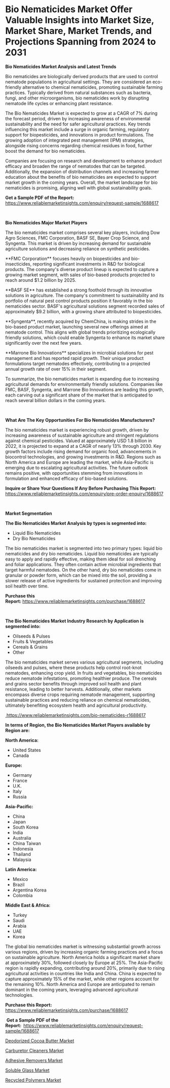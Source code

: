 <p><h1>Bio Nematicides Market Offer Valuable Insights into Market Size, Market Share, Market Trends, and Projections Spanning from 2024 to 2031</h1></p><p><strong>Bio Nematicides Market Analysis and Latest Trends</strong></p>
<p><p>Bio nematicides are biologically derived products that are used to control nematode populations in agricultural settings. They are considered an eco-friendly alternative to chemical nematicides, promoting sustainable farming practices. Typically derived from natural substances such as bacteria, fungi, and other microorganisms, bio nematicides work by disrupting nematode life cycles or enhancing plant resistance. </p><p>The Bio Nematicides Market is expected to grow at a CAGR of 7% during the forecast period, driven by increasing awareness of environmental sustainability and the need for safer agricultural practices. Key trends influencing this market include a surge in organic farming, regulatory support for biopesticides, and innovations in product formulations. The growing adoption of integrated pest management (IPM) strategies, alongside rising concerns regarding chemical residues in food, further boost the demand for bio nematicides. </p><p>Companies are focusing on research and development to enhance product efficacy and broaden the range of nematodes that can be targeted. Additionally, the expansion of distribution channels and increasing farmer education about the benefits of bio nematicides are expected to support market growth in the coming years. Overall, the market landscape for bio nematicides is promising, aligning well with global sustainability goals.</p></p>
<p><strong>Get a Sample PDF of the Report:&nbsp;</strong> <a href="https://www.reliablemarketinsights.com/enquiry/request-sample/1688617?utm_campaign=1570&utm_medium=2&utm_source=Github&utm_content=ia&utm_term=17102024&utm_id=bio-nematicides">https://www.reliablemarketinsights.com/enquiry/request-sample/1688617</a></p>
<p>&nbsp;</p>
<p><strong>Bio Nematicides Major Market Players</strong></p>
<p><p>The bio nematicides market comprises several key players, including Dow Agro Sciences, FMC Corporation, BASF SE, Bayer Crop Science, and Syngenta. This market is driven by increasing demand for sustainable agriculture solutions and decreasing reliance on synthetic pesticides. </p><p>**FMC Corporation** focuses heavily on biopesticides and bio-insecticides, reporting significant investments in R&D for biological products. The company's diverse product lineup is expected to capture a growing market segment, with sales of bio-based products projected to reach around $1.2 billion by 2025.</p><p>**BASF SE** has established a strong foothold through its innovative solutions in agriculture. The company's commitment to sustainability and its portfolio of natural pest control products position it favorably in the bio nematicides sector. BASF's agricultural solutions segment recorded sales of approximately $9.2 billion, with a growing share attributed to biopesticides.</p><p>**Syngenta**, recently acquired by ChemChina, is making strides in the bio-based product market, launching several new offerings aimed at nematode control. This aligns with global trends prioritizing ecologically friendly solutions, which could enable Syngenta to enhance its market share significantly over the next few years.</p><p>**Marrone Bio Innovations** specializes in microbial solutions for pest management and has reported rapid growth. Their unique product formulations target nematodes effectively, contributing to a projected annual growth rate of over 15% in their segment.</p><p>To summarize, the bio nematicides market is expanding due to increasing agricultural demands for environmentally friendly solutions. Companies like FMC, BASF, Syngenta, and Marrone Bio Innovations are leading this growth, each carving out a significant share of the market that is anticipated to reach several billion dollars in the coming years.</p></p>
<p>&nbsp;</p>
<p><strong>What Are The Key Opportunities For Bio Nematicides Manufacturers?</strong></p>
<p><p>The bio nematicides market is experiencing robust growth, driven by increasing awareness of sustainable agriculture and stringent regulations against chemical pesticides. Valued at approximately USD 1.8 billion in 2022, it is projected to expand at a CAGR of nearly 13% through 2030. Key growth factors include rising demand for organic food, advancements in biocontrol technologies, and growing investments in R&D. Regions such as North America and Europe are leading the market, while Asia-Pacific is emerging due to escalating agricultural activities. The future outlook remains positive, with opportunities stemming from innovations in formulation and enhanced efficacy of bio-based solutions.</p></p>
<p><strong>Inquire or Share Your Questions If Any Before Purchasing This Report:</strong> <a href="https://www.reliablemarketinsights.com/enquiry/pre-order-enquiry/1688617?utm_campaign=1570&utm_medium=2&utm_source=Github&utm_content=ia&utm_term=17102024&utm_id=bio-nematicides">https://www.reliablemarketinsights.com/enquiry/pre-order-enquiry/1688617</a></p>
<p>&nbsp;</p>
<p><strong>Market Segmentation</strong></p>
<p><strong>The Bio Nematicides Market Analysis by types is segmented into:</strong></p>
<p><ul><li>Liquid Bio Nematicides</li><li>Dry Bio Nematicides</li></ul></p>
<p><p>The bio nematicides market is segmented into two primary types: liquid bio nematicides and dry bio nematicides. Liquid bio nematicides are typically easy to apply and rapidly effective, making them ideal for soil drenching and foliar applications. They often contain active microbial ingredients that target harmful nematodes. On the other hand, dry bio nematicides come in granular or powder form, which can be mixed into the soil, providing a slower release of active ingredients for sustained protection and improving soil health over time.</p></p>
<p><strong>Purchase this Report:&nbsp;</strong><a href="https://www.reliablemarketinsights.com/purchase/1688617?utm_campaign=1570&utm_medium=2&utm_source=Github&utm_content=ia&utm_term=17102024&utm_id=bio-nematicides">https://www.reliablemarketinsights.com/purchase/1688617</a></p>
<p>&nbsp;</p>
<p><strong>The Bio Nematicides Market Industry Research by Application is segmented into:</strong></p>
<p><ul><li>Oilseeds & Pulses</li><li>Fruits & Vegetables</li><li>Cereals & Grains</li><li>Other</li></ul></p>
<p><p>The bio nematicides market serves various agricultural segments, including oilseeds and pulses, where these products help control root-knot nematodes, enhancing crop yield. In fruits and vegetables, bio nematicides reduce nematode infestations, promoting healthier produce. The cereals and grains sector benefits through improved soil health and plant resistance, leading to better harvests. Additionally, other markets encompass diverse crops requiring nematode management, supporting sustainable practices and reducing reliance on chemical nematicides, ultimately benefiting ecosystem health and agricultural productivity.</p></p>
<p><a href="https://www.reliablemarketinsights.com/bio-nematicides-r1688617?utm_campaign=1570&utm_medium=2&utm_source=Github&utm_content=ia&utm_term=17102024&utm_id=bio-nematicides">&nbsp;https://www.reliablemarketinsights.com/bio-nematicides-r1688617</a></p>
<p><strong>In terms of Region, the Bio Nematicides Market Players available by Region are:</strong></p>
<p>
    <p> <strong> North America: </strong>
        <ul>
            <li>United States</li>
            <li>Canada</li>
        </ul>
        </p> 
    <p> <strong> Europe: </strong>
        <ul>
            <li>Germany</li>
            <li>France</li>
            <li>U.K.</li>
            <li>Italy</li>
            <li>Russia</li>
        </ul>
        </p> 
    <p> <strong> Asia-Pacific: </strong>
        <ul>
            <li>China</li>
            <li>Japan</li>
            <li>South Korea</li>
            <li>India</li>
            <li>Australia</li>
            <li>China Taiwan</li>
            <li>Indonesia</li>
            <li>Thailand</li>
            <li>Malaysia</li>
        </ul>
        </p> 
    <p> <strong> Latin America: </strong>
        <ul>
            <li>Mexico</li>
            <li>Brazil</li>
            <li>Argentina Korea</li>
            <li>Colombia</li>
        </ul>
        </p> 
    <p> <strong> Middle East & Africa: </strong>
        <ul>
            <li>Turkey</li>
            <li>Saudi</li>
            <li>Arabia</li>
            <li>UAE</li>
            <li>Korea</li>
        </ul>
    </p>
    </p>
<p><p>The global bio nematicides market is witnessing substantial growth across various regions, driven by increasing organic farming practices and a focus on sustainable agriculture. North America holds a significant market share at approximately 30%, followed closely by Europe at 25%. The Asia-Pacific region is rapidly expanding, contributing around 20%, primarily due to rising agricultural activities in countries like India and China. China is expected to capture approximately 15% of the market, while other regions account for the remaining 10%. North America and Europe are anticipated to remain dominant in the coming years, leveraging advanced agricultural technologies.</p></p>
<p><strong>Purchase this Report: </strong><a href="https://www.reliablemarketinsights.com/purchase/1688617?utm_campaign=1570&utm_medium=2&utm_source=Github&utm_content=ia&utm_term=17102024&utm_id=bio-nematicides">https://www.reliablemarketinsights.com/purchase/1688617</a></p>
<p>&nbsp;<strong>Get a Sample PDF of the Report:&nbsp;&nbsp;</strong><a href="https://www.reliablemarketinsights.com/enquiry/request-sample/1688617?utm_campaign=1570&utm_medium=2&utm_source=Github&utm_content=ia&utm_term=17102024&utm_id=bio-nematicides">https://www.reliablemarketinsights.com/enquiry/request-sample/1688617</a></p>
<p><strong></strong></p>
<p><p><a href="https://www.linkedin.com/pulse/deodorized-cocoa-butter-market-essentials-key-players-demand-fqjjf?utm_campaign=1570&utm_medium=2&utm_source=Github&utm_content=ia&utm_term=17102024&utm_id=bio-nematicides">Deodorized Cocoa Butter Market</a></p><p><a href="https://www.linkedin.com/pulse/carburetor-cleaners-market-maturity-analysis-regional-disparities-guqkf?utm_campaign=1570&utm_medium=2&utm_source=Github&utm_content=ia&utm_term=17102024&utm_id=bio-nematicides">Carburetor Cleaners Market</a></p><p><a href="https://www.linkedin.com/pulse/adhesive-removers-market-global-regional-analysis-focus-oawvf?utm_campaign=1570&utm_medium=2&utm_source=Github&utm_content=ia&utm_term=17102024&utm_id=bio-nematicides">Adhesive Removers Market</a></p><p><a href="https://www.linkedin.com/pulse/global-soluble-glass-market-opportunities-challenges2024--nwwve?utm_campaign=1570&utm_medium=2&utm_source=Github&utm_content=ia&utm_term=17102024&utm_id=bio-nematicides">Soluble Glass Market</a></p><p><a href="https://www.linkedin.com/pulse/recycled-polymers-landscape-product-spectrum-market-trajectories-pnsac?utm_campaign=1570&utm_medium=2&utm_source=Github&utm_content=ia&utm_term=17102024&utm_id=bio-nematicides">Recycled Polymers Market</a></p></p>